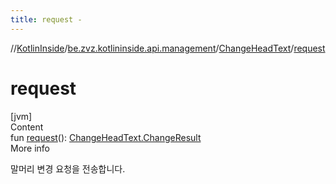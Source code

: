 ```yaml
---
title: request -
---
```

//[KotlinInside](../../index.md)/[be.zvz.kotlininside.api.management](../index.md)/[ChangeHeadText](index.md)/[request](request.md)



# request  
[jvm]  
Content  
fun [request](request.md)(): [ChangeHeadText.ChangeResult](-change-result/index.md)  
More info  


말머리 변경 요청을 전송합니다.

  



